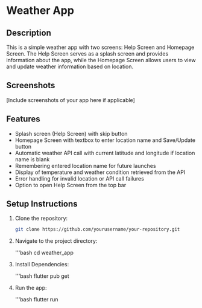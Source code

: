 # Weather App

## Description

This is a simple weather app with two screens: Help Screen and Homepage Screen. The Help Screen serves as a splash screen and provides information about the app, while the Homepage Screen allows users to view and update weather information based on location.

## Screenshots

[Include screenshots of your app here if applicable]

## Features

- Splash screen (Help Screen) with skip button
- Homepage Screen with textbox to enter location name and Save/Update button
- Automatic weather API call with current latitude and longitude if location name is blank
- Remembering entered location name for future launches
- Display of temperature and weather condition retrieved from the API
- Error handling for invalid location or API call failures
- Option to open Help Screen from the top bar

## Setup Instructions

1. Clone the repository:

   ```bash
   git clone https://github.com/yourusername/your-repository.git
2. Navigate to the project directory:

   '''bash
   cd weather_app

3. Install Dependencies:

    '''bash
       flutter pub get
4. Run the app:

   '''bash
     flutter run
